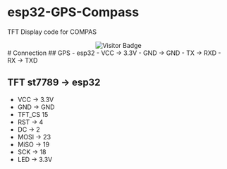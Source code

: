 # esp32-GPS-Compass
TFT Display code for COMPAS
<div align="center" height: 200px; width: 50px;>
  <img src="https://komarev.com/ghpvc/?username=Fattcat&style=flat-square" alt="Visitor Badge">
</div>
# Connection
## GPS - esp32
- VCC -> 3.3V
- GND -> GND
- TX -> RXD
- RX -> TXD

## TFT st7789 -> esp32
- VCC -> 3.3V
- GND -> GND
- TFT_CS  15
- RST -> 4
- DC -> 2
- MOSI -> 23
- MiSO -> 19
- SCK -> 18
- LED -> 3.3V
